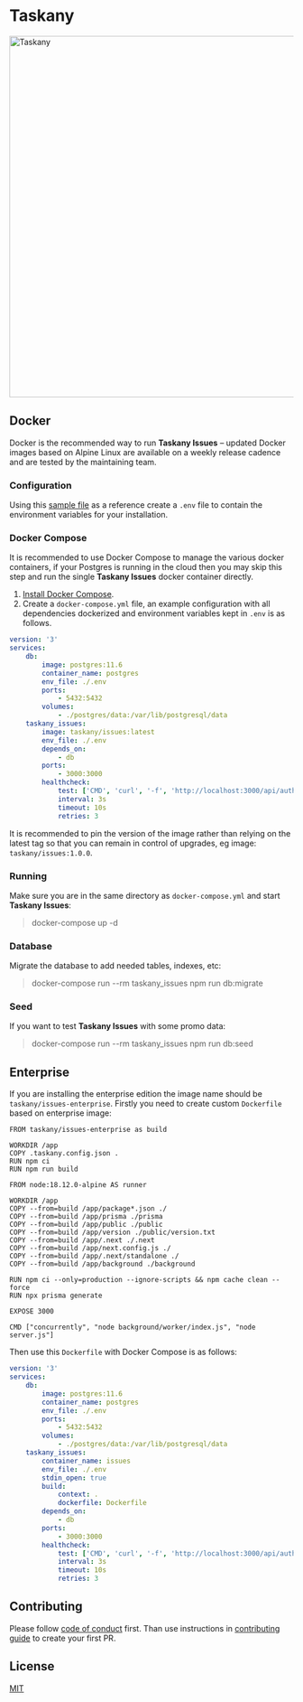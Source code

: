 # Taskany

<img width="640" alt="Taskany" src="https://user-images.githubusercontent.com/982072/186257262-6f79ee44-f949-48b9-a12e-23fd659a7f6f.png">

## Docker

Docker is the recommended way to run **Taskany Issues** – updated Docker images based on Alpine Linux are available on a weekly release cadence and are tested by the maintaining team.

### Configuration

Using this [sample file](https://github.com/taskany-inc/issues/blob/main/.env.example) as a reference create a `.env` file to contain the environment variables for your installation.

### Docker Compose

It is recommended to use Docker Compose to manage the various docker containers, if your Postgres is running in the cloud then you may skip this step and run the single **Taskany Issues** docker container directly.

1. [Install Docker Compose](https://docs.docker.com/compose/install/).
2. Create a `docker-compose.yml` file, an example configuration with all dependencies dockerized and environment variables kept in `.env` is as follows.

```yml
version: '3'
services:
    db:
        image: postgres:11.6
        container_name: postgres
        env_file: ./.env
        ports:
            - 5432:5432
        volumes:
            - ./postgres/data:/var/lib/postgresql/data
    taskany_issues:
        image: taskany/issues:latest
        env_file: ./.env
        depends_on:
            - db
        ports:
            - 3000:3000
        healthcheck:
            test: ['CMD', 'curl', '-f', 'http://localhost:3000/api/auth/signin']
            interval: 3s
            timeout: 10s
            retries: 3
```

It is recommended to pin the version of the image rather than relying on the latest tag so that you can remain in control of upgrades, eg image: `taskany/issues:1.0.0`.

### Running

Make sure you are in the same directory as `docker-compose.yml` and start **Taskany Issues**:

> docker-compose up -d

### Database

Migrate the database to add needed tables, indexes, etc:

> docker-compose run --rm taskany_issues npm run db:migrate

### Seed

If you want to test **Taskany Issues** with some promo data:

> docker-compose run --rm taskany_issues npm run db:seed

## Enterprise

If you are installing the enterprise edition the image name should be `taskany/issues-enterprise`. Firstly you need to create custom `Dockerfile` based on enterprise image:

```
FROM taskany/issues-enterprise as build

WORKDIR /app
COPY .taskany.config.json .
RUN npm ci
RUN npm run build

FROM node:18.12.0-alpine AS runner

WORKDIR /app
COPY --from=build /app/package*.json ./
COPY --from=build /app/prisma ./prisma
COPY --from=build /app/public ./public
COPY --from=build /app/version ./public/version.txt
COPY --from=build /app/.next ./.next
COPY --from=build /app/next.config.js ./
COPY --from=build /app/.next/standalone ./
COPY --from=build /app/background ./background

RUN npm ci --only=production --ignore-scripts && npm cache clean --force
RUN npx prisma generate

EXPOSE 3000

CMD ["concurrently", "node background/worker/index.js", "node server.js"]
```

Then use this `Dockerfile` with Docker Compose is as follows:

```yml
version: '3'
services:
    db:
        image: postgres:11.6
        container_name: postgres
        env_file: ./.env
        ports:
            - 5432:5432
        volumes:
            - ./postgres/data:/var/lib/postgresql/data
    taskany_issues:
        container_name: issues
        env_file: ./.env
        stdin_open: true
        build:
            context: .
            dockerfile: Dockerfile
        depends_on:
            - db
        ports:
            - 3000:3000
        healthcheck:
            test: ['CMD', 'curl', '-f', 'http://localhost:3000/api/auth/signin']
            interval: 3s
            timeout: 10s
            retries: 3
```

## Contributing

Please follow [code of conduct](https://github.com/taskany-inc/issues/blob/main/CODE_OF_CONDUCT.md) first. Than use instructions in [contributing guide](https://github.com/taskany-inc/issues/blob/main/CONTRIBUTING.md) to create your first PR.

## License

[MIT](https://github.com/taskany-inc/issues/blob/main/LICENSE)
